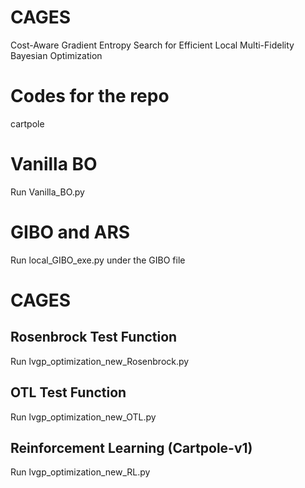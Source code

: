 # CAGES
Cost-Aware Gradient Entropy Search for Efficient Local
Multi-Fidelity Bayesian Optimization

# Codes for the repo
cartpole

# Vanilla BO
Run Vanilla_BO.py

# GIBO and ARS
Run local_GIBO_exe.py under the GIBO file

# CAGES 
Rosenbrock Test Function
------------
Run lvgp_optimization_new_Rosenbrock.py

OTL Test Function
------------
Run lvgp_optimization_new_OTL.py

Reinforcement Learning (Cartpole-v1)
------------
Run lvgp_optimization_new_RL.py
